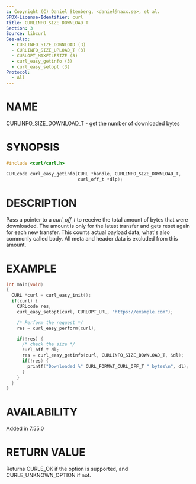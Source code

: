 ```yaml
---
c: Copyright (C) Daniel Stenberg, <daniel@haxx.se>, et al.
SPDX-License-Identifier: curl
Title: CURLINFO_SIZE_DOWNLOAD_T
Section: 3
Source: libcurl
See-also:
  - CURLINFO_SIZE_DOWNLOAD (3)
  - CURLINFO_SIZE_UPLOAD_T (3)
  - CURLOPT_MAXFILESIZE (3)
  - curl_easy_getinfo (3)
  - curl_easy_setopt (3)
Protocol:
  - All
---
```


# NAME

CURLINFO_SIZE_DOWNLOAD_T - get the number of downloaded bytes

# SYNOPSIS

~~~c
#include <curl/curl.h>

CURLcode curl_easy_getinfo(CURL *handle, CURLINFO_SIZE_DOWNLOAD_T,
                           curl_off_t *dlp);
~~~

# DESCRIPTION

Pass a pointer to a *curl_off_t* to receive the total amount of bytes that
were downloaded. The amount is only for the latest transfer and gets reset
again for each new transfer. This counts actual payload data, what's also
commonly called body. All meta and header data is excluded from this amount.

# EXAMPLE

~~~c
int main(void)
{
  CURL *curl = curl_easy_init();
  if(curl) {
    CURLcode res;
    curl_easy_setopt(curl, CURLOPT_URL, "https://example.com");

    /* Perform the request */
    res = curl_easy_perform(curl);

    if(!res) {
      /* check the size */
      curl_off_t dl;
      res = curl_easy_getinfo(curl, CURLINFO_SIZE_DOWNLOAD_T, &dl);
      if(!res) {
        printf("Downloaded %" CURL_FORMAT_CURL_OFF_T " bytes\n", dl);
      }
    }
  }
}
~~~

# AVAILABILITY

Added in 7.55.0

# RETURN VALUE

Returns CURLE_OK if the option is supported, and CURLE_UNKNOWN_OPTION if not.
